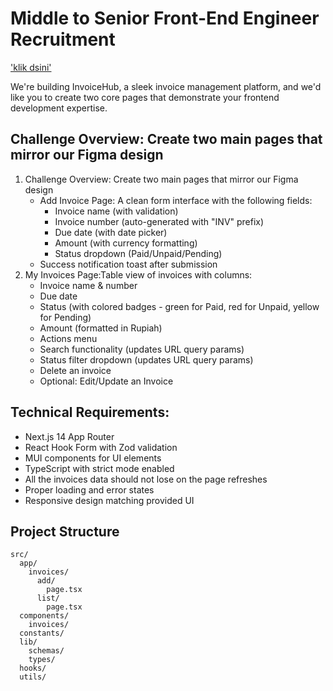 # Middle to Senior Front-End Engineer Recruitment

['klik dsini'](https://idn-remote-jobs.notion.site/Frontend-Engineer-19335004635781268b3ccb0e26fa8234)

We're building InvoiceHub, a sleek invoice management platform, and we'd like you to create two core pages that demonstrate your frontend development expertise.

## Challenge Overview: Create two main pages that mirror our Figma design

1. Challenge Overview: Create two main pages that mirror our Figma design
    - Add Invoice Page: A clean form interface with the following fields: 
        - Invoice name (with validation)
        - Invoice number (auto-generated with "INV" prefix)
        - Due date (with date picker)
        - Amount (with currency formatting)
        - Status dropdown (Paid/Unpaid/Pending)
    - Success notification toast after submission
2. My Invoices Page:Table view of invoices with columns: 
    - Invoice name & number
    - Due date
    - Status (with colored badges - green for Paid, red for Unpaid, yellow for Pending)
    - Amount (formatted in Rupiah)
    - Actions menu
    - Search functionality (updates URL query params)
    - Status filter dropdown (updates URL query params)
    - Delete an invoice
    - Optional: Edit/Update an Invoice 

## Technical Requirements:

- Next.js 14 App Router
- React Hook Form with Zod validation
- MUI components for UI elements
- TypeScript with strict mode enabled
- All the invoices data should not lose on the page refreshes
- Proper loading and error states
- Responsive design matching provided UI

## Project Structure

```
src/
  app/
    invoices/
      add/
        page.tsx
      list/
        page.tsx 
  components/
    invoices/
  constants/
  lib/
    schemas/
    types/
  hooks/ 
  utils/
```


